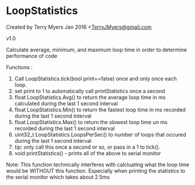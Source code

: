 # LoopStatistics

Created by Terry Myers Jan 2016 <TerryJMyers@gmail.com

v1.0

Calculate average, minimum, and maximum loop time in order to determine performance of code

Functions :

1. Call LoopStatistics.tick(bool print==false) once and only once each loop.
  1. set print to 1 to automatically call printStatistics once a second
2. float LoopStatistics.Avg() to return the average loop time in ms calculated during the last 1 second interval
3. float LoopStatistics.Min() to return the fastest loop time in ms recorded during the last 1 second interval
4. float LoopStatistics.Max() to return the slowest loop time un ms recorded during the last 1 second interval
5. uint32_t LoopStatistics.LoopsPerSec() to number of loops that occured during the last 1 second interval
  1.  tip: only call this once a second or so, or pass in a 1 to tick().
6. void printStatistics() - prints all of the above to serial monitor

Note:
	This function technically interferes with calcluating what the loop time would be WITHOUT this function.  Especially when printing the statistics to the serial monitor which takes about 2.5ms
